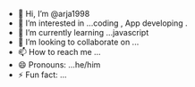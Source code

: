 - 👋 Hi, I’m @arja1998
- 👀 I’m interested in ...coding , App developing .
- 🌱 I’m currently learning ...javascript
- 💞️ I’m looking to collaborate on ...
- 📫 How to reach me ...
- 😄 Pronouns: ...he/him
- ⚡ Fun fact: ...

<!---
arja1998/arja1998 is a ✨ special ✨ repository because its `README.md` (this file) appears on your GitHub profile.
You can click the Preview link to take a look at your changes.
--->
